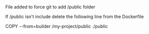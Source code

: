 ## 

File added to force git to add /public folder

If /public isn't include delete the following line from the Dockerfile

COPY --from=builder /my-project/public ./public

